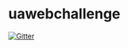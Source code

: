 # uawebchallenge

[![Gitter](https://badges.gitter.im/Join%20Chat.svg)](https://gitter.im/dmacompton/uawebchallenge?utm_source=badge&utm_medium=badge&utm_campaign=pr-badge&utm_content=badge)